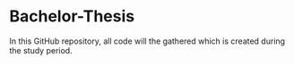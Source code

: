 # Bachelor-Thesis
In this GitHub repository, all code will the gathered which is created during the study period.
